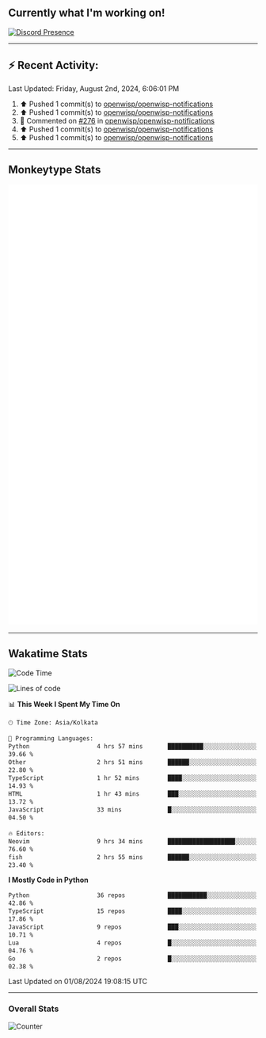 ## Currently what I'm working on!
[![Discord Presence](https://lanyard.cnrad.dev/api/534981034400284712)](https://discord.com/users/534981034400284712)

---

## :zap: Recent Activity:
<!--RECENT_ACTIVITY:last_update-->
Last Updated: Friday, August 2nd, 2024, 6:06:01 PM
<!--RECENT_ACTIVITY:last_update_end-->
<!--RECENT_ACTIVITY:start-->
1. ⬆️ Pushed 1 commit(s) to [openwisp/openwisp-notifications](https://github.com/openwisp/openwisp-notifications)<br>
2. ⬆️ Pushed 1 commit(s) to [openwisp/openwisp-notifications](https://github.com/openwisp/openwisp-notifications)<br>
3. 💬 Commented on [#276](https://github.com/openwisp/openwisp-notifications/pull/276#discussion_r1693158640) in [openwisp/openwisp-notifications](https://github.com/openwisp/openwisp-notifications)<br>
4. ⬆️ Pushed 1 commit(s) to [openwisp/openwisp-notifications](https://github.com/openwisp/openwisp-notifications)<br>
5. ⬆️ Pushed 1 commit(s) to [openwisp/openwisp-notifications](https://github.com/openwisp/openwisp-notifications)<br>
<!--RECENT_ACTIVITY:end-->

---

## Monkeytype Stats
<a href="https://monkeytype.com/profile/dhanus">
  <img src="https://raw.githubusercontent.com/Dhanus3133/Dhanus3133/monkeytype/monkeytype-lbpb.svg" alt="Monkeytype Profile" />
</a>

---

## Wakatime Stats
<!--START_SECTION:waka-->
![Code Time](http://img.shields.io/badge/Code%20Time-2%2C048%20hrs%204%20mins-blue)

![Lines of code](https://img.shields.io/badge/From%20Hello%20World%20I%27ve%20Written-5.7%20million%20lines%20of%20code-blue)

📊 **This Week I Spent My Time On** 

```text
🕑︎ Time Zone: Asia/Kolkata

💬 Programming Languages: 
Python                   4 hrs 57 mins       ██████████░░░░░░░░░░░░░░░   39.66 % 
Other                    2 hrs 51 mins       ██████░░░░░░░░░░░░░░░░░░░   22.80 % 
TypeScript               1 hr 52 mins        ████░░░░░░░░░░░░░░░░░░░░░   14.93 % 
HTML                     1 hr 43 mins        ███░░░░░░░░░░░░░░░░░░░░░░   13.72 % 
JavaScript               33 mins             █░░░░░░░░░░░░░░░░░░░░░░░░   04.50 % 

🔥 Editors: 
Neovim                   9 hrs 34 mins       ███████████████████░░░░░░   76.60 % 
fish                     2 hrs 55 mins       ██████░░░░░░░░░░░░░░░░░░░   23.40 % 
```

**I Mostly Code in Python** 

```text
Python                   36 repos            ███████████░░░░░░░░░░░░░░   42.86 % 
TypeScript               15 repos            ████░░░░░░░░░░░░░░░░░░░░░   17.86 % 
JavaScript               9 repos             ███░░░░░░░░░░░░░░░░░░░░░░   10.71 % 
Lua                      4 repos             █░░░░░░░░░░░░░░░░░░░░░░░░   04.76 % 
Go                       2 repos             █░░░░░░░░░░░░░░░░░░░░░░░░   02.38 % 
```




 Last Updated on 01/08/2024 19:08:15 UTC
<!--END_SECTION:waka-->
---

### Overall Stats

<img src="https://moe-counter.glitch.me/get/@Dhanus3133?theme=asoul" alt="Counter" />

